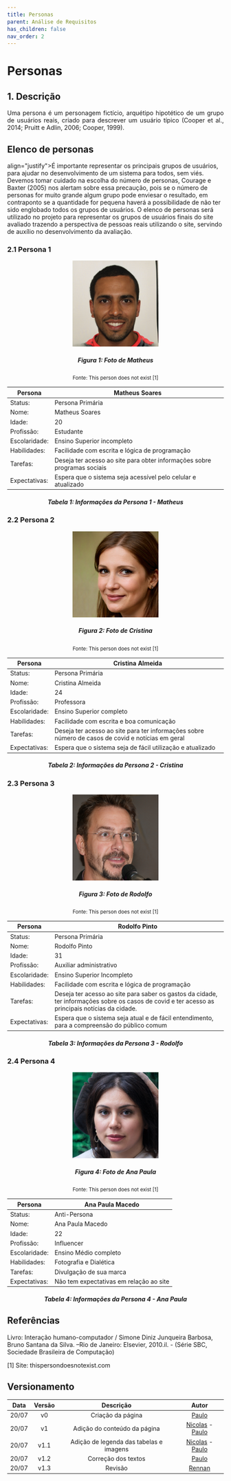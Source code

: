 ```yaml
---
title: Personas
parent: Análise de Requisitos
has_children: false
nav_order: 2
---
```

 
# Personas
 
## 1. Descrição
<p align="justify">Uma persona é um personagem fictício, arquétipo hipotético de um grupo de usuários reais, criado para descrever um usuário típico (Cooper et al., 2014; Pruitt e Adlin, 2006; Cooper, 1999). </p>
 
## Elenco de personas
 
<p> align="justify">É importante representar os principais grupos de usuários, para ajudar no desenvolvimento de um sistema para todos, sem viés. Devemos tomar cuidado na escolha do número de personas, Courage e Baxter (2005) nos alertam sobre essa precaução, pois se o número de personas for muito grande algum grupo pode enviesar o resultado, em contraponto se a quantidade for pequena haverá a possibilidade de não ter sido englobado todos os grupos de usuários.
O elenco de personas será utilizado no projeto para representar os grupos de usuários finais do site avaliado trazendo a perspectiva de pessoas reais utilizando o site, servindo de auxílio no desenvolvimento da avaliação.
</p>
 
### 2.1 Persona 1
 
<center> <img  src="../assets/personas/Matheus.jpg" class="center-align" min-width="300" height = "200"> </center>
 
<figcaption align='center'>
  <h5>  <b>Figura 1: Foto de Matheus</b><br> </h5>
  <small>Fonte: This person does not exist [1]</small>
</figcaption>
 
 
| Persona | Matheus Soares |
|---------|--------------------|
| Status: | Persona Primária |
| Nome: | Matheus Soares |
| Idade: | 20 |
| Profissão: | Estudante |
| Escolaridade: | Ensino Superior incompleto |
| Habilidades: | Facilidade com escrita e lógica de programação |
| Tarefas: | Deseja ter acesso ao site para obter informações sobre programas sociais |
| Expectativas: | Espera que o sistema seja acessível pelo celular e atualizado  |
 
<figcaption align='center'>
  <h5>  <b>Tabela 1: Informações da Persona 1 - Matheus</b><br> </h5>
</figcaption>
 
### 2.2 Persona 2
 
<center> <img  src="../assets/personas/Cristina.jpg" class="center-align" min-width="300" height = "200"> </center>
 
<figcaption align='center'>
  <h5>  <b>Figura 2: Foto de Cristina</b><br> </h5>
  <small>Fonte: This person does not exist [1] </small>
</figcaption>
 
| Persona | Cristina Almeida |
|---------|--------------------|
| Status: | Persona Primária |
| Nome: | Cristina Almeida |
| Idade: | 24 |
| Profissão: | Professora |
| Escolaridade: | Ensino Superior completo |
| Habilidades: | Facilidade com escrita e boa comunicação |
| Tarefas: | Deseja ter acesso ao site para ter informações sobre número de casos de covid e notícias em geral |
| Expectativas: | Espera que o sistema seja de fácil utilização e atualizado |
 
<figcaption align='center'>
  <h5>  <b>Tabela 2: Informações da Persona 2 - Cristina</b><br> </h5>
</figcaption>
 
 
### 2.3 Persona 3
 
<center> <img  src="../assets/personas/Rodolfo.jpg" class="center-align" min-width="300" height = "200"> </center>
 
<figcaption align='center'>
  <h5>  <b>Figura 3: Foto de Rodolfo</b><br> </h5>
  <small>Fonte: This person does not exist [1] </small>
</figcaption>
 
| Persona | Rodolfo Pinto |
|---------|--------------------|
| Status: | Persona Primária |
| Nome: | Rodolfo Pinto |
| Idade: | 31 |
| Profissão: | Auxiliar administrativo |
| Escolaridade: | Ensino Superior Incompleto |
| Habilidades: | Facilidade com escrita e lógica de programação |
| Tarefas: | Deseja ter acesso ao site para saber os gastos da cidade, ter informações sobre os casos de covid e ter acesso as principais notícias da cidade. |
| Expectativas: | Espera que o sistema seja atual e de fácil entendimento, para a compreensão do público comum  |
 
<figcaption align='center'>
  <h5>  <b>Tabela 3: Informações da Persona 3 - Rodolfo</b><br> </h5>
</figcaption>
 
 
### 2.4 Persona 4
 
<center> <img  src="../assets/personas/Ana.jpg" class="center-align" min-width="300" height = "200"> </center>
 
<figcaption align='center'>
  <h5>  <b>Figura 4: Foto de Ana Paula</b><br> </h5>
  <small>Fonte: This person does not exist [1] </small>
</figcaption>
 
| Persona | Ana Paula Macedo |
|---------|--------------------|
| Status: | Anti-Persona |
| Nome: | Ana Paula Macedo |
| Idade: | 22 |
| Profissão: | Influencer |
| Escolaridade: | Ensino Médio completo |
| Habilidades: | Fotografia e Dialética |
| Tarefas: | Divulgação de sua marca |
| Expectativas: | Não tem expectativas em relação ao site |
 
<figcaption align='center'>
  <h5>  <b>Tabela 4: Informações da Persona 4 - Ana Paula</b><br> </h5>
</figcaption>
 
 
## Referências
 
Livro: Interação humano-computador / Simone Diniz Junqueira Barbosa, Bruno Santana da Silva. –Rio de Janeiro: Elsevier, 2010.il. - (Série SBC, Sociedade Brasileira de Computação)
 
[1] Site: thispersondoesnotexist.com
 
## Versionamento
 
| Data  | Versão |     Descrição     |    Autor    |
|:-----:|:------:|:-----------------:|:-----------:|
| 20/07 |   v0   | Criação da página | [Paulo](https://github.com/PauloMacielTorresFilho) |
| 20/07 |   v1   | Adição do conteúdo da página  | [Nicolas](https://github.com/Nicolas-Roberto) - [Paulo](https://github.com/PauloMacielTorresFilho)|
| 20/07 |   v1.1  | Adição de legenda das tabelas e imagens  | [Nicolas](https://github.com/Nicolas-Roberto) - [Paulo](https://github.com/PauloMacielTorresFilho)|
| 20/07 |   v1.2  | Correção dos textos  | [Paulo](https://github.com/PauloMacielTorresFilho)|
| 20/07 |   v1.3  | Revisão  | [Rennan](https://github.com/NyndoND) |
